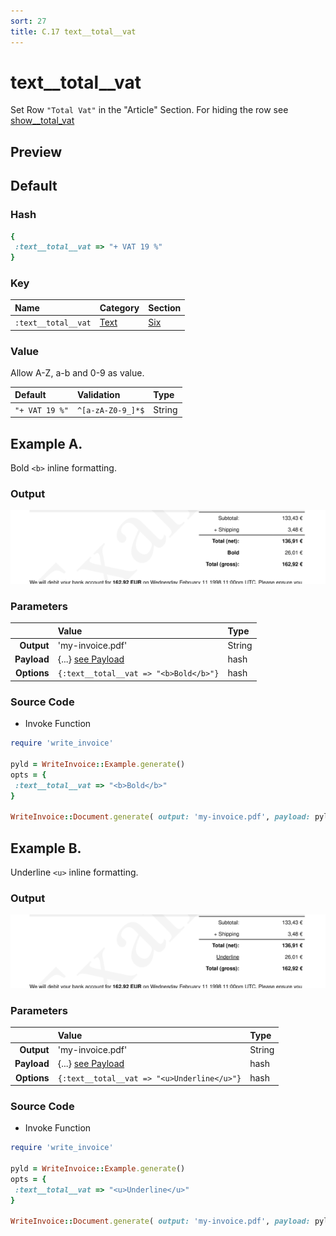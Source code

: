 ```yaml
---
sort: 27
title: C.17 text__total__vat
---
```

# text__total__vat

Set Row `"Total Vat"` in the "Article" Section. For hiding the row see [show__total_vat](../options/show__total_vat)


## Preview

<div >
    <canvas id='canvas' search=':text__total__vat' palette='option_detail'></canvas>
</div>
<script src="../assets/js/marker.js"></script>  

 
## Default

### Hash

```ruby
{
 :text__total__vat => "+ VAT 19 %"
} 
```

### Key

| **Name** | **Category** | **Section** |
| :--- | :--- | :--- |
| ```:text__total__vat``` |  [Text](./#text) | [Six](/sections/six) |

### Value

Allow A-Z, a-b and 0-9 as value.

| **Default**| **Validation**| **Type** |
| :--- | :--- | :--- |
| ```"+ VAT 19 %"``` | ```^[a-zA-Z0-9_]*$``` | String |

## Example A.

Bold `<b>` inline formatting.

### Output

<img src="../assets/images/options/text__total__vat--a.png">



### Parameters

| | **Value** | **Type** |
|------:|:------|:------|
| **Output** | 'my-invoice.pdf' | String |
| **Payload** | {...} [see Payload](../payload) | hash |
| **Options** | ```{:text__total__vat => "<b>Bold</b>"}``` | hash |


### Source Code

* Invoke Function

```ruby
require 'write_invoice'
 
pyld = WriteInvoice::Example.generate()
opts = {
 :text__total__vat => "<b>Bold</b>"
}
 
WriteInvoice::Document.generate( output: 'my-invoice.pdf', payload: pyld, options: opts )

```

## Example B.

Underline `<u>` inline formatting.

### Output

<img src="../assets/images/options/text__total__vat--b.png">



### Parameters

| | **Value** | **Type** |
|------:|:------|:------|
| **Output** | 'my-invoice.pdf' | String |
| **Payload** | {...} [see Payload](../payload) | hash |
| **Options** | ```{:text__total__vat => "<u>Underline</u>"}``` | hash |


### Source Code

* Invoke Function

```ruby
require 'write_invoice'
 
pyld = WriteInvoice::Example.generate()
opts = {
 :text__total__vat => "<u>Underline</u>"
}
 
WriteInvoice::Document.generate( output: 'my-invoice.pdf', payload: pyld, options: opts )

```

